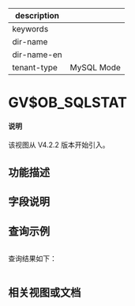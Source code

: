 |description||
|---|---|
|keywords||
|dir-name||
|dir-name-en||
|tenant-type|MySQL Mode|

# GV$OB_SQLSTAT

<main id="notice" type='explain'>
<h4>说明</h4>
<p>该视图从 V4.2.2 版本开始引入。</p>
</main>

## 功能描述

## 字段说明

## 查询示例

```sql
```

查询结果如下：

```shell
```

## 相关视图或文档